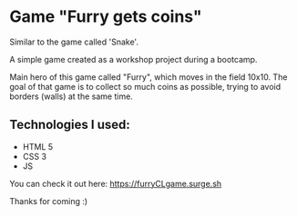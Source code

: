 <h1>Game "Furry gets coins"</h1>
<p>Similar to the game called 'Snake'.</p>

<p>A simple game created as a workshop project during a bootcamp.</p>

<p>Main hero of this game called "Furry", which moves in the field 10x10.
The goal of that game is to collect so much coins as possible, trying to avoid borders (walls) at the same time.</p>

<h2>Technologies I used:</h2>
<ul>
  <li>HTML 5</li>
  <li>CSS 3</li>
  <li>JS</li>
  </ul>
  
  You can check it out here: https://furryCLgame.surge.sh
  

Thanks for coming :)






